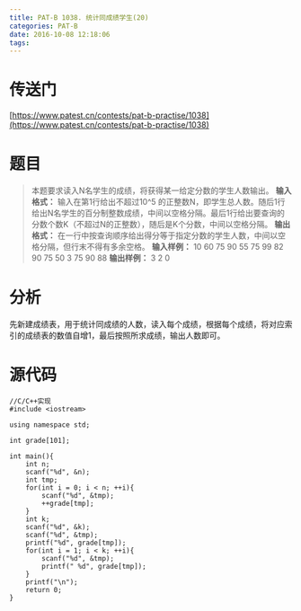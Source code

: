```yaml
---
title: PAT-B 1038. 统计同成绩学生(20)
categories: PAT-B
date: 2016-10-08 12:18:06
tags:
---
```

# 传送门
[https://www.patest.cn/contests/pat-b-practise/1038](https://www.patest.cn/contests/pat-b-practise/1038)
<!--more-->
# 题目
> 本题要求读入N名学生的成绩，将获得某一给定分数的学生人数输出。
**输入格式：**
输入在第1行给出不超过10^5
的正整数N，即学生总人数。随后1行给出N名学生的百分制整数成绩，中间以空格分隔。最后1行给出要查询的分数个数K（不超过N的正整数），随后是K个分数，中间以空格分隔。
**输出格式：**
在一行中按查询顺序给出得分等于指定分数的学生人数，中间以空格分隔，但行末不得有多余空格。
**输入样例：**
10
60 75 90 55 75 99 82 90 75 50
3 75 90 88
**输出样例：**
3 2 0

# 分析
先新建成绩表，用于统计同成绩的人数，读入每个成绩，根据每个成绩，将对应索引的成绩表的数值自增1，最后按照所求成绩，输出人数即可。

# 源代码

	//C/C++实现
	#include <iostream>

	using namespace std;

	int grade[101];

	int main(){
		int n;
		scanf("%d", &n);
		int tmp;
		for(int i = 0; i < n; ++i){
			scanf("%d", &tmp);
			++grade[tmp];
		}
		int k;
		scanf("%d", &k);
		scanf("%d", &tmp);
		printf("%d", grade[tmp]);
		for(int i = 1; i < k; ++i){
			scanf("%d", &tmp);
			printf(" %d", grade[tmp]);
		}
		printf("\n");
		return 0;
	}